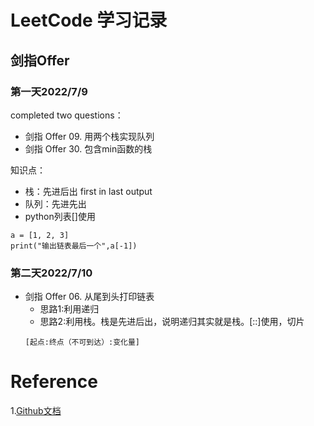 # LeetCode 学习记录
## 剑指Offer
### 第一天2022/7/9
completed two questions：
- 剑指 Offer 09. 用两个栈实现队列
- 剑指 Offer 30. 包含min函数的栈

知识点：
- 栈：先进后出 first in last output  
- 队列：先进先出
- python列表[]使用
```
a = [1, 2, 3]
print("输出链表最后一个",a[-1])
```

### 第二天2022/7/10
- 剑指 Offer 06. 从尾到头打印链表
  - 思路1:利用递归
  - 思路2:利用栈。栈是先进后出，说明递归其实就是栈。[::]使用，切片
  ```
  [起点:终点（不可到达）:变化量]
  ```

# Reference
1.[Github文档](https://docs.github.com/cn/get-started/writing-on-github/getting-started-with-writing-and-formatting-on-github/basic-writing-and-formatting-syntax)
